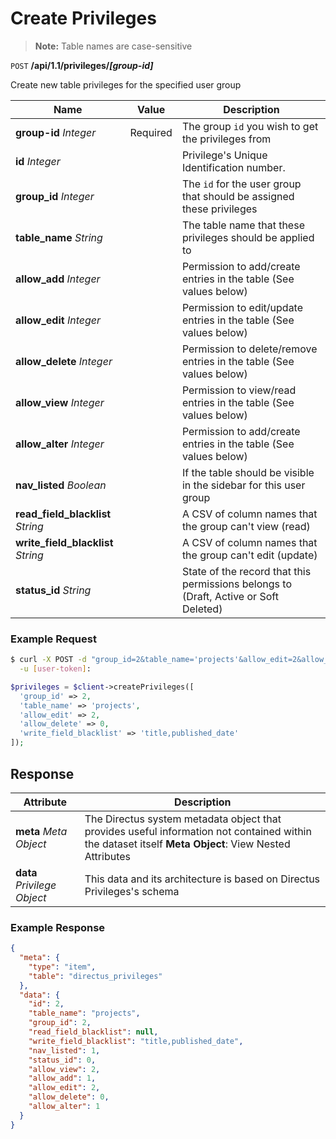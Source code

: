 # Create Privileges

> **Note:** Table names are case-sensitive

<span class="request">`POST` **/api/1.1/privileges/_[group-id]_**</span>

<span class="description">Create new table privileges for the specified user group</span>

<span class="arguments">Name</span> | Value | Description
------------------ | ----- | -----------
**group-id** _Integer_  |  <span class="required">Required</span>  |  The group `id` you wish to get the privileges from
**id** _Integer_           |   | Privilege's Unique Identification number.
**group_id** _Integer_             |   | The `id` for the user group that should be assigned these privileges
**table_name** _String_           |    | The table name that these privileges should be applied to
**allow_add** _Integer_            |   | Permission to add/create entries in the table (See values below)
**allow_edit** _Integer_           |   | Permission to edit/update entries in the table (See values below)
**allow_delete** _Integer_        |   | Permission to delete/remove entries in the table (See values below)
**allow_view** _Integer_          |    | Permission to view/read entries in the table (See values below)
**allow_alter** _Integer_          |   | Permission to add/create entries in the table (See values below)
**nav_listed** _Boolean_           |   | If the table should be visible in the sidebar for this user group
**read_field_blacklist** _String_    | | A CSV of column names that the group can't view (read)
**write_field_blacklist** _String_  |  | A CSV of column names that the group can't edit (update)
**status_id** _String_              |  | State of the record that this permissions belongs to (Draft, Active or Soft Deleted)

### Example Request

```bash
$ curl -X POST -d "group_id=2&table_name='projects'&allow_edit=2&allow_delete=&write_field_blacklist='title,published_date'" \ https://instance--key.directus.io/api/1.1/privileges/1 \
  -u [user-token]:
```

```php
$privileges = $client->createPrivileges([
  'group_id' => 2,
  'table_name' => 'projects',
  'allow_edit' => 2,
  'allow_delete' => 0,
  'write_field_blacklist' => 'title,published_date'
]);
```

## Response

<span class="attributes">Attribute</span> | Description
--------|------------
**meta** _Meta Object_ | The Directus system metadata object that provides useful information not contained within the dataset itself <a class="object">**Meta Object**: View Nested Attributes</a>
<span class="custom">**data**</span> _Privilege Object_ | <span class="custom">This data and its architecture is based on Directus Privileges's schema</span>

### Example Response

```json
{
  "meta": {
    "type": "item",
    "table": "directus_privileges"
  },
  "data": {
    "id": 2,
    "table_name": "projects",
    "group_id": 2,
    "read_field_blacklist": null,
    "write_field_blacklist": "title,published_date",
    "nav_listed": 1,
    "status_id": 0,
    "allow_view": 2,
    "allow_add": 1,
    "allow_edit": 2,
    "allow_delete": 0,
    "allow_alter": 1
  }
}
```
